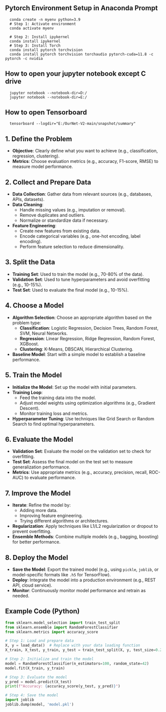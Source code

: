 
##   Pytorch Environment Setup in Anaconda Prompt
      conda create -n myenv python=3.9
      # Step 1: Activate environment
      conda activate myenv

      # Step 2: Install ipykernel
      conda install ipykernel
      # Step 3: Install Torch
      conda install pytorch torchvision
      conda install pytorch torchvision torchaudio pytorch-cuda=11.8 -c pytorch -c nvidia
## How to open your jupyter notebook except C drive

      jupyter notebook --notebook-dir=D:/ 
      jupyter notebook --notebook-dir=E:/


## How to open Tensorboard  

      
      tensorboard --logdir="E:/OurNet-V2-main/snapshot/summary"


      
## 1. Define the Problem
- **Objective**: Clearly define what you want to achieve (e.g., classification, regression, clustering).
- **Metrics**: Choose evaluation metrics (e.g., accuracy, F1-score, RMSE) to measure model performance.

## 2. Collect and Prepare Data
- **Data Collection**: Gather data from relevant sources (e.g., databases, APIs, datasets).
- **Data Cleaning**:
  - Handle missing values (e.g., imputation or removal).
  - Remove duplicates and outliers.
  - Normalize or standardize data if necessary.
- **Feature Engineering**:
  - Create new features from existing data.
  - Encode categorical variables (e.g., one-hot encoding, label encoding).
  - Perform feature selection to reduce dimensionality.

## 3. Split the Data
- **Training Set**: Used to train the model (e.g., 70-80% of the data).
- **Validation Set**: Used to tune hyperparameters and avoid overfitting (e.g., 10-15%).
- **Test Set**: Used to evaluate the final model (e.g., 10-15%).

## 4. Choose a Model
- **Algorithm Selection**: Choose an appropriate algorithm based on the problem type:
  - **Classification**: Logistic Regression, Decision Trees, Random Forest, SVM, Neural Networks.
  - **Regression**: Linear Regression, Ridge Regression, Random Forest, XGBoost.
  - **Clustering**: K-Means, DBSCAN, Hierarchical Clustering.
- **Baseline Model**: Start with a simple model to establish a baseline performance.

## 5. Train the Model
- **Initialize the Model**: Set up the model with initial parameters.
- **Training Loop**:
  - Feed the training data into the model.
  - Adjust model weights using optimization algorithms (e.g., Gradient Descent).
  - Monitor training loss and metrics.
- **Hyperparameter Tuning**: Use techniques like Grid Search or Random Search to find optimal hyperparameters.

## 6. Evaluate the Model
- **Validation Set**: Evaluate the model on the validation set to check for overfitting.
- **Test Set**: Assess the final model on the test set to measure generalization performance.
- **Metrics**: Use appropriate metrics (e.g., accuracy, precision, recall, ROC-AUC) to evaluate performance.

## 7. Improve the Model
- **Iterate**: Refine the model by:
  - Adding more data.
  - Improving feature engineering.
  - Trying different algorithms or architectures.
- **Regularization**: Apply techniques like L1/L2 regularization or dropout to prevent overfitting.
- **Ensemble Methods**: Combine multiple models (e.g., bagging, boosting) for better performance.

## 8. Deploy the Model
- **Save the Model**: Export the trained model (e.g., using `pickle`, `joblib`, or model-specific formats like `.h5` for TensorFlow).
- **Deploy**: Integrate the model into a production environment (e.g., REST API, cloud service).
- **Monitor**: Continuously monitor model performance and retrain as needed.

## Example Code (Python)
```python
from sklearn.model_selection import train_test_split
from sklearn.ensemble import RandomForestClassifier
from sklearn.metrics import accuracy_score

# Step 1: Load and prepare data
X, y = load_data()  # Replace with your data loading function
X_train, X_test, y_train, y_test = train_test_split(X, y, test_size=0.2, random_state=42)

# Step 2: Initialize and train the model
model = RandomForestClassifier(n_estimators=100, random_state=42)
model.fit(X_train, y_train)

# Step 3: Evaluate the model
y_pred = model.predict(X_test)
print(f"Accuracy: {accuracy_score(y_test, y_pred)}")

# Step 4: Save the model
import joblib
joblib.dump(model, 'model.pkl')
